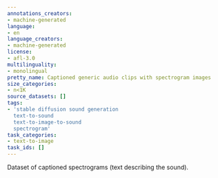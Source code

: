 ```yaml
---
annotations_creators:
- machine-generated
language:
- en
language_creators:
- machine-generated
license:
- afl-3.0
multilinguality:
- monolingual
pretty_name: Captioned generic audio clips with spectrogram images
size_categories:
- n<1K
source_datasets: []
tags:
- 'stable diffusion sound generation
  text-to-sound
  text-to-image-to-sound
  spectrogram'
task_categories:
- text-to-image
task_ids: []
---
```

Dataset of captioned spectrograms (text describing the sound).